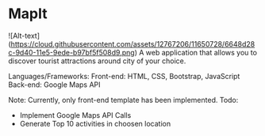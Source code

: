 # MapIt
![Alt-text] (https://cloud.githubusercontent.com/assets/12767206/11650728/6648d28c-9d40-11e5-9ede-b97bf5f508d9.png)
A web application that allows you to discover tourist attractions around city of your choice. 

Languages/Frameworks: Front-end: HTML, CSS, Bootstrap, JavaScript Back-end: Google Maps API 


Note: Currently, only front-end template has been implemented. 
Todo: 
- Implement Google Maps API Calls 
- Generate Top 10 activities in choosen location 
